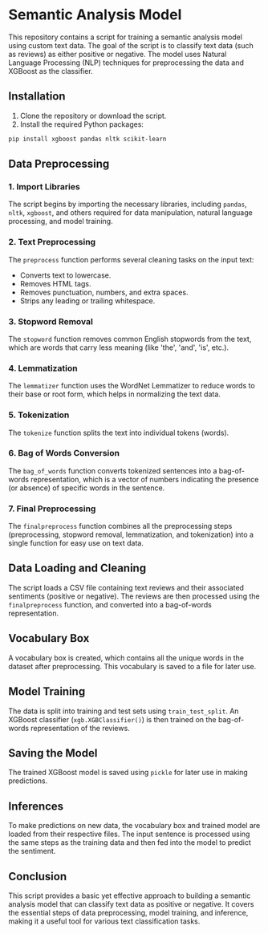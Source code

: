 
# Semantic Analysis Model 

This repository contains a script for training a semantic analysis model using custom text data. The goal of the script is to classify text data (such as reviews) as either positive or negative. The model uses Natural Language Processing (NLP) techniques for preprocessing the data and XGBoost as the classifier.

## Installation

1. Clone the repository or download the script.
2. Install the required Python packages:

```bash
pip install xgboost pandas nltk scikit-learn
```

## Data Preprocessing

### 1. Import Libraries
The script begins by importing the necessary libraries, including `pandas`, `nltk`, `xgboost`, and others required for data manipulation, natural language processing, and model training.

### 2. Text Preprocessing
The `preprocess` function performs several cleaning tasks on the input text:
- Converts text to lowercase.
- Removes HTML tags.
- Removes punctuation, numbers, and extra spaces.
- Strips any leading or trailing whitespace.

### 3. Stopword Removal
The `stopword` function removes common English stopwords from the text, which are words that carry less meaning (like 'the', 'and', 'is', etc.).

### 4. Lemmatization
The `lemmatizer` function uses the WordNet Lemmatizer to reduce words to their base or root form, which helps in normalizing the text data.

### 5. Tokenization
The `tokenize` function splits the text into individual tokens (words).

### 6. Bag of Words Conversion
The `bag_of_words` function converts tokenized sentences into a bag-of-words representation, which is a vector of numbers indicating the presence (or absence) of specific words in the sentence.

### 7. Final Preprocessing
The `finalpreprocess` function combines all the preprocessing steps (preprocessing, stopword removal, lemmatization, and tokenization) into a single function for easy use on text data.

## Data Loading and Cleaning

The script loads a CSV file containing text reviews and their associated sentiments (positive or negative). The reviews are then processed using the `finalpreprocess` function, and converted into a bag-of-words representation.



## Vocabulary Box

A vocabulary box is created, which contains all the unique words in the dataset after preprocessing. This vocabulary is saved to a file for later use.



## Model Training

The data is split into training and test sets using `train_test_split`. An XGBoost classifier (`xgb.XGBClassifier()`) is then trained on the bag-of-words representation of the reviews.



## Saving the Model

The trained XGBoost model is saved using `pickle` for later use in making predictions.



## Inferences

To make predictions on new data, the vocabulary box and trained model are loaded from their respective files. The input sentence is processed using the same steps as the training data and then fed into the model to predict the sentiment.


## Conclusion

This script provides a basic yet effective approach to building a semantic analysis model that can classify text data as positive or negative. It covers the essential steps of data preprocessing, model training, and inference, making it a useful tool for various text classification tasks.

